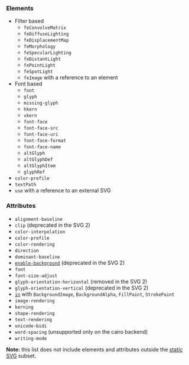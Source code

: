 ### Elements

- Filter based
  - `feConvolveMatrix`
  - `feDiffuseLighting`
  - `feDisplacementMap`
  - `feMorphology`
  - `feSpecularLighting`
  - `feDistantLight`
  - `fePointLight`
  - `feSpotLight`
  - `feImage` with a reference to an element
- Font based
  - `font`
  - `glyph`
  - `missing-glyph`
  - `hkern`
  - `vkern`
  - `font-face`
  - `font-face-src`
  - `font-face-uri`
  - `font-face-format`
  - `font-face-name`
  - `altGlyph`
  - `altGlyphDef`
  - `altGlyphItem`
  - `glyphRef`
- `color-profile`
- `textPath`
- `use` with a reference to an external SVG

### Attributes

- `alignment-baseline`
- `clip` (deprecated in the SVG 2)
- `color-interpolation`
- `color-profile`
- `color-rendering`
- `direction`
- `dominant-baseline`
- [`enable-background`](https://www.w3.org/TR/SVG11/filters.html#EnableBackgroundProperty) (deprecated in the SVG 2)
- `font`
- `font-size-adjust`
- `glyph-orientation-horizontal` (removed in the SVG 2)
- `glyph-orientation-vertical` (deprecated in the SVG 2)
- [`in`](https://www.w3.org/TR/SVG11/filters.html#FilterPrimitiveInAttribute)
  with `BackgroundImage`, `BackgroundAlpha`, `FillPaint`, `StrokePaint`
- `image-rendering`
- `kerning`
- `shape-rendering`
- `text-rendering`
- `unicode-bidi`
- `word-spacing` (unsupported only on the cairo backend)
- `writing-mode`

**Note:** this list does not include elements and attributes outside the
[static SVG](http://www.w3.org/TR/SVG11/feature#SVG-static) subset.
